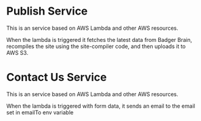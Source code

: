 Publish Service
===============

This is an service based on AWS Lambda and other AWS resources.

When the lambda is triggered it fetches the latest data from Badger Brain,
recompiles the site using the site-compiler code, and then uploads it to AWS
S3.

Contact Us Service
===============

This is an service based on AWS Lambda and other AWS resources.

When the lambda is triggered with form data, it sends an email to the email set in emailTo env variable
